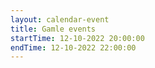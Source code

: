 ```yaml
---
layout: calendar-event
title: Gamle events
startTime: 12-10-2022 20:00:00
endTime: 12-10-2022 22:00:00
---
```

